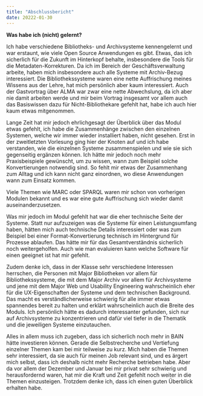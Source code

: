 ```yaml
---
title: "Abschlussbericht"
date: 20222-01-30
---
```


**Was habe ich (nicht) gelernt?**

Ich habe verschiedene Bibliotheks- und Archivsysteme kennengelernt und war erstaunt, wie viele Open Source Anwendungen es gibt. Etwas, das ich sicherlich für die Zukunft im Hinterkopf behalte, insbesondere die Tools für die Metadaten-Korrekturen. Da ich im Bereich der Geschäftsverwaltung arbeite, haben mich insbesondere auch alle Systeme mit Archiv-Bezug interessiert. Die Bibliothekssysteme waren eine nette Auffrischung meines Wissens aus der Lehre, hat mich persönlich aber kaum interessiert. Auch der Gastvortrag über ALMA war zwar eine nette Abwechslung, da ich aber nie damit arbeiten werde und mir beim Vortrag insgesamt vor allem auch das Basiswissen dazu für Nicht-Bibliothekare gefehlt hat, habe ich auch hier kaum etwas mitgenommen.

Lange Zeit hat mir jedoch ehrlichgesagt der Überblick über das Modul etwas gefehlt, ich habe die Zusammenhänge zwischen den einzelnen Systemen, welche wir immer wieder installiert haben, nicht gesehen. Erst in der zweitletzten Vorlesung ging hier der Knoten auf und ich habe verstanden, wie die einzelnen Systeme zusammenspielen und wie sie sich gegenseitig ergänzen können. Ich hätte mir jedoch noch mehr Praxisbeispiele gewünscht, um zu wissen, wann zum Beispiel solche Konvertierungen notwendig sind. So fehlt mir etwas der Zusammenhang zum Alltag und ich kann nicht ganz einordnen, wo diese Anwendungen wann zum Einsatz kommen.

Viele Themen wie MARC oder SPARQL waren mir schon von vorherigen Modulen bekannt und es war eine gute Auffrischung sich wieder damit auseinanderzusetzen.

Was mir jedoch im Modul gefehlt hat war die eher technische Seite der Systeme. Statt nur aufzuzeigen was die Systeme für einen Leistungsumfang haben, hätten mich auch technische Details interessiert oder was zum Beispiel bei einer Format-Konvertierung technisch im Hintergrund für Prozesse ablaufen. Das hätte mir für das Gesamtverständnis sicherlich noch weitergeholfen. Auch wie man evaluieren kann welche Software für einen geeignet ist hat mir gefehlt.

Zudem denke ich, dass in der Klasse sehr verschiedene Interessen herrschen, die Personen mit Major Bibliotheken vor allem für Bibliothekssysteme, die mit dem Major Archiv vor allem für Archivsysteme und jene mit dem Major Web und Usability Engineering wahrscheinlich eher für die UX-Eigenschaften der Systeme und dem technischen Background. Das macht es verständlicherweise schwierig für alle immer etwas spannendes bereit zu halten und erklärt wahrscheinlich auch die Breite des Moduls. Ich persönlich hätte es dadurch interessanter gefunden, sich nur auf Archivsysteme zu konzentrieren und dafür viel tiefer in die Thematik und die jeweiligen Systeme einzutauchen.

Alles in allem muss ich zugeben, dass ich sicherlich noch mehr in BAIN hätte investieren können. Gerade die Selbstrecherche und Vertiefung einzelner Themen kam bei mir teilweise zu kurz. Mich haben die Themen sehr interessiert, da sie auch für meinen Job relevant sind, und es ärgert mich selbst, dass ich deshalb nicht mehr Recherche betrieben habe. Aber da vor allem der Dezember und Januar bei mir privat sehr schwierig und herausfordernd waren, hat mir die Kraft und Zeit gefehlt noch weiter in die Themen einzusteigen. Trotzdem denke ich, dass ich einen guten Überblick erhalten habe.
